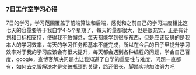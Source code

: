 ### 7日工作室学习心得

7日的学习，学习范围覆盖了前端算法和后端，感觉和之前自己的学习进度相比这七天的容量要等于我自学4-5个星期了，每天的量都很大，但是很充实，正是有计划和目标相支持，使得我不敢懈怠，每天都能学到很多东西，但是应该反思的是我本人的学习效率，每天的学习任务都基本不能完成，所以在今后的日子里提升学习效率对于我的学习应该会有很大提升，每天都会遇到各种编程的问题，学会自己百度，google，查博客解决问题也让我知道了自学的重要性与难度，问题一直都有，如何去克服解决才是突破瓶颈的关键，路还很长，脚踏实地加油努力吧